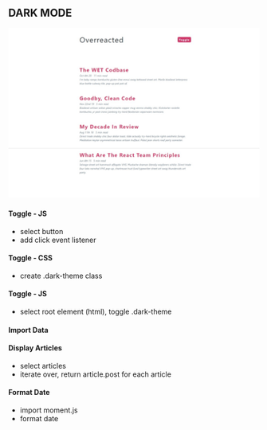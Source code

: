 ## DARK MODE

[![Dark Mode](./design/19-dark-mode.jpeg)](https://javascript-19-dark-mode.netlify.app)

#### Toggle - JS

- select button
- add click event listener

#### Toggle - CSS

- create .dark-theme class

#### Toggle - JS

- select root element (html), toggle .dark-theme

#### Import Data

#### Display Articles

- select articles
- iterate over, return article.post for each article

#### Format Date

- import moment.js
- format date

